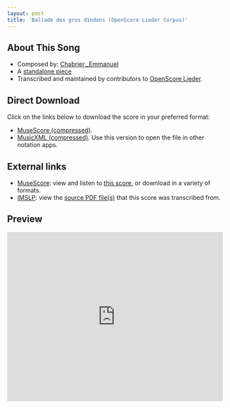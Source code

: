 ```yaml
---
layout: post
title: 'Ballade des gros dindons (OpenScore Lieder Corpus)'
---
```


## About This Song

- Composed by: [Chabrier,_Emmanuel](https://fourscoreandmore.org/openscore/lieder/Chabrier,_Emmanuel)
- A [standalone piece](https://fourscoreandmore.org/openscore/lieder/Chabrier,_Emmanuel/_)
- Transcribed and maintained by contributors to [OpenScore Lieder].

[OpenScore Lieder]: https://musescore.com/openscore-lieder-corpus

## Direct Download

Click on the links below to download the score in your preferred format:
- [MuseScore (compressed)](https://github.com/openscore/lieder/blob/main/scores/Chabrier,_Emmanuel/_/Ballade_des_gros_dindons/lc6587611.mscz?raw=true).
- [MusicXML (compressed)](https://github.com/openscore/lieder/blob/main/scores/Chabrier,_Emmanuel/_/Ballade_des_gros_dindons/lc6587611.mxl?raw=true). Use this version to open the file in other notation apps.

## External links

- [MuseScore]: view and listen to [this score][MuseScore], or download in a variety of formats.
- [IMSLP]: view the [source PDF file(s)][IMSLP] that this score was transcribed from.

[MuseScore]: https://musescore.com/score/6587611
[IMSLP]: https://imslp.org/wiki/Special:ReverseLookup/22635

## Preview

<iframe width="100%" height="394" src="https://musescore.com/openscore-lieder-corpus/scores/6587611/embed" frameborder="0" allowfullscreen allow="autoplay; fullscreen"></iframe>
